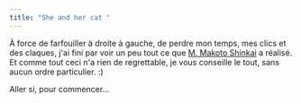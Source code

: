```yaml
---
title: "She and her cat "
---
```


À force de farfouiller à droite à gauche, de perdre mon temps, mes clics et
des claques, j'ai fini par voir un peu tout ce que [M. Makoto
Shinkai](http://en.wikipedia.org/wiki/Makoto_Shinkai) a réalisé. Et comme tout
ceci n'a rien de regrettable, je vous conseille le tout, sans aucun ordre
particulier. :)

Aller si, pour commencer...

